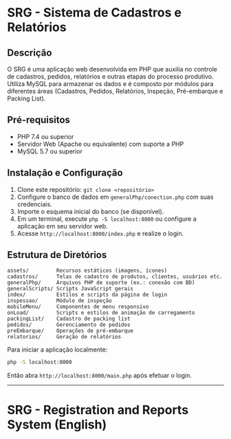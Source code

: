 # SRG - Sistema de Cadastros e Relatórios

## Descrição
O SRG é uma aplicação web desenvolvida em PHP que auxilia no controle de cadastros, pedidos, relatórios e outras etapas do processo produtivo. Utiliza MySQL para armazenar os dados e é composto por módulos para diferentes áreas (Cadastros, Pedidos, Relatórios, Inspeção, Pré-embarque e Packing List).

## Pré-requisitos
* PHP 7.4 ou superior
* Servidor Web (Apache ou equivalente) com suporte a PHP
* MySQL 5.7 ou superior

## Instalação e Configuração
1. Clone este repositório: `git clone <repositório>`
2. Configure o banco de dados em `generalPhp/conection.php` com suas credenciais.
3. Importe o esquema inicial do banco (se disponível).
4. Em um terminal, execute `php -S localhost:8000` ou configure a aplicação em seu servidor web.
5. Acesse `http://localhost:8000/index.php` e realize o login.

## Estrutura de Diretórios
```
assets/         Recursos estáticos (imagens, ícones)
cadastros/      Telas de cadastro de produtos, clientes, usuários etc.
generalPhp/     Arquivos PHP de suporte (ex.: conexão com BD)
generalScripts/ Scripts JavaScript gerais
index/          Estilos e scripts da página de login
inspessao/      Módulo de inspeção
mobileMenu/     Componentes de menu responsivo
onLoad/         Scripts e estilos de animação de carregamento
packingList/    Cadastro de packing list
pedidos/        Gerenciamento de pedidos
preEmbarque/    Operações de pré-embarque
relatorios/     Geração de relatórios
```

Para iniciar a aplicação localmente:
```bash
php -S localhost:8000
```
Então abra `http://localhost:8000/main.php` após efetuar o login.

---

# SRG - Registration and Reports System (English)


